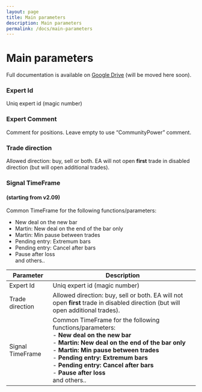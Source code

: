 ```yaml
---
layout: page
title: Main parameters
description: Main parameters
permalink: /docs/main-parameters
---
```


# Main parameters

Full documentation is available on [Google Drive](https://docs.google.com/document/d/1ww1M97H54IBwtCKZDhxtqsTsrtEMKofXHMEWMGCyZNs) (will be moved here soon).

### Expert Id
Uniq expert id (magic number)

### Expert Comment
Comment for positions.
Leave empty to use “CommunityPower” comment.

### Trade direction
Allowed direction: buy, sell or both.
EA will not open **first** trade in disabled direction (but will open additional trades).

### Signal TimeFrame
#### (starting from v2.09)
Common TimeFrame for the following functions/parameters: <br/>
* New deal on the new bar
* Martin: New deal on the end of the bar only
* Martin: Min pause between trades
* Pending entry: Extremum bars
* Pending entry: Cancel after bars
* Pause after loss <br/>
and others..


| Parameter | Description |
| --------- | ----------- |
| Expert Id | Uniq expert id (magic number) |
| Trade direction | Allowed direction: buy, sell or both. EA will not open **first** trade in disabled direction (but will open additional trades). |
| Signal TimeFrame | Common TimeFrame for the following functions/parameters: <br/> - **New deal on the new bar** <br/> - **Martin: New deal on the end of the bar only** <br/> - **Martin: Min pause between trades** <br/> - **Pending entry: Extremum bars** <br/> - **Pending entry: Cancel after bars** <br/> - **Pause after loss** <br/> and others.. |



